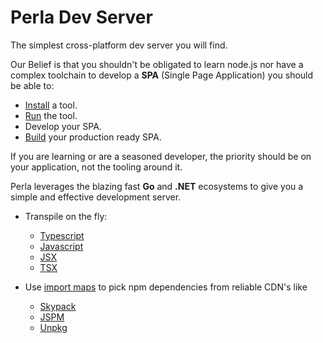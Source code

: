 [esbuild]: https://esbuild.github.io/
[skypack]: https://www.skypack.dev/
[jspm]: https://jspm.org/docs/cdn
[unpkg]: https://unpkg.com/
[install]: /#/content/install
[run]: /#/docs/features/development
[build]: /#/docs/features/cli
[javascript]: /#/docs/build/javascript
[typescript]: /#/docs/build/typescript
[jsx]: /#/docs/build/jsx-tsx
[tsx]: /#/docs/build/jsx-tsx
[import maps]: /#/content/import-maps

# Perla Dev Server

The simplest cross-platform dev server you will find.

Our Belief is that you shouldn't be obligated to learn node.js nor have a complex toolchain to develop a **SPA** (Single Page Application) you should be able to:

- [Install] a tool.
- [Run] the tool.
- Develop your SPA.
- [Build] your production ready SPA.

If you are learning or are a seasoned developer, the priority should be on your application, not the tooling around it.

Perla leverages the blazing fast **Go** and **.NET** ecosystems to give you a simple and effective development server.

- Transpile on the fly:

  - [Typescript]
  - [Javascript]
  - [JSX]
  - [TSX]

- Use [import maps] to pick npm dependencies from reliable CDN's like
  - [Skypack]
  - [JSPM]
  - [Unpkg]
